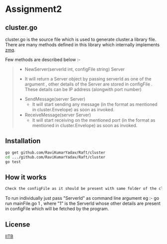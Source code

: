 Assignment2
===========

cluster.go
----------

cluster.go is the source file which is used to generate cluster.a library file.
There are many methods defined in this library which internally implements [zmq].

Few methods are described below :- 

>  - NewServer(serverId int, configFile string) Server
>   * It will return a Server object by passing serverId as one of the argument , other details of the Server are stored in configFile . These details can be IP address (alongwith port number)
>  - SendMessage(server Server)
>    * It will start sending any message (in the format as mentioned in cluster.Envelope) as soon as invoked.
>  - ReceiveMessage(server Server)
>    * It will start receiving on the mentioned port (in the format as mentioned in cluster.Envelope) as soon as invoked. 


Installation
--------------

```sh
go get github.com/RaviKumarYadav/Raft/cluster
cd .../github.com/RaviKumarYadav/Raft/cluster
go test

```

How it works
-------------
```sh
Check the configFile as it should be present with same folder of the cluster_test.go file. 

```
To run individually just pass "ServerId" as command line argument eg :- go run mainFile.go 1 , where "1" is the ServerId whose other details are present in configFile which will be fetched by the program.

License
----

[IITB]

[zmq]:http://zeromq.org/
[IITB]:http://www.cse.iitb.ac.in/
